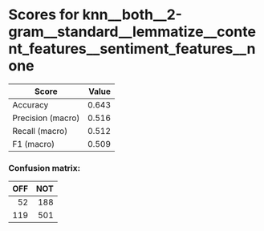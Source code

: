 # Scores for knn__both__2-gram__standard__lemmatize__content_features__sentiment_features__none
|      Score      |Value|
|-----------------|----:|
|Accuracy         |0.643|
|Precision (macro)|0.516|
|Recall (macro)   |0.512|
|F1 (macro)       |0.509|

### Confusion matrix:
|OFF|NOT|
|--:|--:|
| 52|188|
|119|501|
